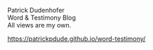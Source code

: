 Patrick Dudenhofer  
Word & Testimony Blog  
All views are my own.  

https://patrickpdude.github.io/word-testimony/
